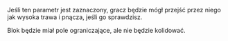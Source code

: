 Jeśli ten parametr jest zaznaczony, gracz będzie mógł przejść przez niego jak wysoka trawa i pnącza, jeśli go sprawdzisz.

Blok będzie miał pole ograniczające, ale nie będzie kolidować.